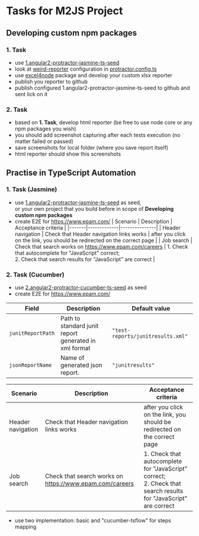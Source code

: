 # Tasks for M2JS Project

## Developing custom npm packages

### 1. Task
* use [1.angular2-protractor-jasmine-ts-seed](https://github.com/M2JS/1.angular2-protractor-jasmine-ts-seed)
* look at [weird-reporter](https://github.com/M2JS/weird-reporter) configuration in [protractor.config.ts](https://github.com/M2JS/1.angular2-protractor-jasmine-ts-seed/blob/master/protractor.config.ts)
* use [excel4node](https://www.npmjs.com/package/excel4node) package and develop your custom xlsx reporter
* publish you reporter to github
* publish configured 1.angular2-protractor-jasmine-ts-seed to github and sent lick on it

### 2. Task
* based on **1. Task**, develop html reporter (be free to use node core or any npm packages you wish)
* you should add screenshot capturing after each tests execution (no matter failed or passed)
* save screenshots for local folder (where you save report itself)
* html reporter should show this screenshots

## Practise in TypeScript Automation

### 1. Task (Jasmine)
* use [1.angular2-protractor-jasmine-ts-seed](https://github.com/M2JS/1.angular2-protractor-jasmine-ts-seed) as seed,
<br/>or your own project that you build before in scope of **Developing custom npm packages**
* create E2E for https://www.epam.com/
| Scenario | Description | Acceptance criteria |
|-------|-------------|---------------|
| Header navigation | Check that Header navigation links works | after you click on the link, you should be redirected on the correct page |
| Job search | Check that search works on https://www.epam.com/careers | 1. Check that autocomplete for "JavaScript" correct; <br/> 2. Check that search results for "JavaScript" are correct |

### 2. Task (Cucumber)
* use [2.angular2-protractor-cucumber-ts-seed](https://github.com/M2JS/2.angular2-protractor-cucumber-ts-seed) as seed
* create E2E for https://www.epam.com/

| Field | Description | Default value |
|-------|-------------|---------------|
| `junitReportPath` | Path to standard junit report generated in xml format | `"test-reports/junitresults.xml"` |
| `jsonReportName` | Name of generated json report. | `"junitresults"` |


| Scenario | Description | Acceptance criteria |
|----------|-------------|---------------------|
| Header navigation | Check that Header navigation links works | after you click on the link, you should be redirected on the correct page |
| Job search | Check that search works on https://www.epam.com/careers | 1. Check that autocomplete for "JavaScript" correct; <br/> 2. Check that search results for "JavaScript" are correct |
* use two implementation: basic and "cucumber-tsflow" for steps mapping
